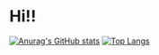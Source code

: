 # Hi!!
[![Anurag's GitHub stats](https://github-readme-stats.vercel.app/api?username=Yuchen-Zhou)](https://github.com/anuraghazra/github-readme-stats)
[![Top Langs](https://github-readme-stats.vercel.app/api/top-langs/?username=anuraghazra)](https://github.com/anuraghazra/github-readme-stats)
